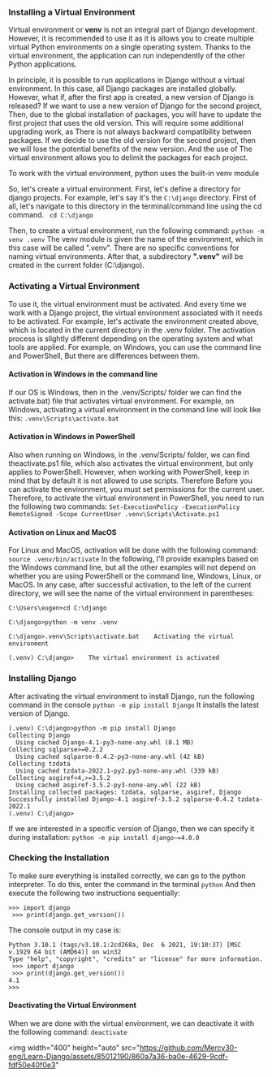 ### Installing a Virtual Environment

Virtual environment or **venv** is not an integral part of Django development. However, it is recommended to use it as it is allows you to create multiple virtual Python environments on a single operating system. Thanks to the virtual environment, the application can run independently of the other Python applications.

In principle, it is possible to run applications in Django without a virtual environment. In this case, all Django packages are installed globally. However, what if, after the first app is created, a new version of Django is released? If we want to use a new version of Django for the second project, Then, due to the global installation of packages, you will have to update the first project that uses the old version. This will require some additional upgrading work, as There is not always backward compatibility between packages. If we decide to use the old version for the second project, then we will lose the potential benefits of the new version. And the use of The virtual environment allows you to delimit the packages for each project.

To work with the virtual environment, python uses the built-in venv module

So, let's create a virtual environment. First, let's define a directory for django projects. For example, let's say it's the `C:\django` directory. First of all, let's navigate to this directory in the terminal/command line using the cd command.
  ` cd C:\django`
  
Then, to create a virtual environment, run the following command:
`python -m venv .venv`
The venv module is given the name of the environment, which in this case will be called ".venv". There are no specific conventions for naming virtual environments.
After that, a subdirectory **".venv"** will be created in the current folder (C:\django).

### Activating a Virtual Environment
To use it, the virtual environment must be activated. And every time we work with a Django project, the virtual environment associated with it needs to be activated. For example, let's activate the environment created above, which is located in the current directory in the .venv folder. The activation process is slightly different depending on the operating system and what tools are applied. For example, on Windows, you can use the command line and PowerShell, But there are differences between them.
#### Activation in Windows in the command line
If our OS is Windows, then in the .venv/Scripts/ folder we can find the activate.bat) file that activates virtual environment. For example, on Windows, activating a virtual environment in the command line will look like this:
`.venv\Scripts\activate.bat`
#### Activation in Windows in PowerShell
Also when running on Windows, in the .venv/Scripts/ folder, we can find theactivate.ps1 file, which also activates the virtual environment, but only applies to PowerShell. However, when working with PowerShell, keep in mind that by default it is not allowed to use scripts. Therefore Before you can activate the environment, you must set permissions for the current user. Therefore, to activate the virtual environment in PowerShell, you need to run the following two commands:
`Set-ExecutionPolicy -ExecutionPolicy RemoteSigned -Scope CurrentUser
.venv\Scripts\Activate.ps1`
#### Activation on Linux and MacOS
For Linux and MacOS, activation will be done with the following command:
`source .venv/bin/activate`
In the following, I'll provide examples based on the Windows command line, but all the other examples will not depend on whether you are using PowerShell or the command line, Windows, Linux, or MacOS. In any case, after successful activation, to the left of the current directory, we will see the name of the virtual environment in parentheses:
```
C:\Users\eugen>cd C:\django

C:\django>python -m venv .venv

C:\django>.venv\Scripts\activate.bat    Activating the virtual environment 

(.venv) C:\django>    The virtual environment is activated
```
### Installing Django
After activating the virtual environment to install Django, run the following command in the console
`python -m pip install Django`
It installs the latest version of Django.
```
(.venv) C:\django>python -m pip install Django
Collecting Django
  Using cached Django-4.1-py3-none-any.whl (8.1 MB)
Collecting sqlparse>=0.2.2
  Using cached sqlparse-0.4.2-py3-none-any.whl (42 kB)
Collecting tzdata
  Using cached tzdata-2022.1-py2.py3-none-any.whl (339 kB)
Collecting asgiref<4,>=3.5.2
  Using cached asgiref-3.5.2-py3-none-any.whl (22 kB)
Installing collected packages: tzdata, sqlparse, asgiref, Django
Successfully installed Django-4.1 asgiref-3.5.2 sqlparse-0.4.2 tzdata-2022.1
(.venv) C:\django>
```
If we are interested in a specific version of Django, then we can specify it during installation:
`python -m pip install django~=4.0.0`
### Checking the Installation
To make sure everything is installed correctly, we can go to the python interpreter. To do this, enter the command in the terminal
`python`
And then execute the following two instructions sequentially:
```
>>> import django
 >>> print(django.get_version())
```
 The console output in my case is:

```(.venv) C:\django>python
Python 3.10.1 (tags/v3.10.1:2cd268a, Dec  6 2021, 19:10:37) [MSC v.1929 64 bit (AMD64)] on win32
Type "help", "copyright", "credits" or "license" for more information.
 >>> import django
 >>> print(django.get_version())
4.1
>>>
```
#### Deactivating the Virtual Environment
When we are done with the virtual environment, we can deactivate it with the following command:
`deactivate`

<img width="400" height="auto" src="https://github.com/Mercy30-eng/Learn-Django/assets/85012190/860a7a36-ba0e-4629-9cdf-fdf50e40f0e3"
